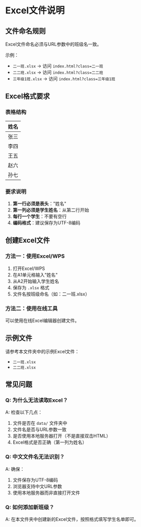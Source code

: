 # Excel文件说明

## 文件命名规则

Excel文件命名必须与URL参数中的班级名一致。

示例：
- `二一班.xlsx` → 访问 `index.html?class=二一班`
- `二二班.xlsx` → 访问 `index.html?class=二二班`
- `三年级1班.xlsx` → 访问 `index.html?class=三年级1班`

## Excel格式要求

### 表格结构

| 姓名   |
|--------|
| 张三   |
| 李四   |
| 王五   |
| 赵六   |
| 孙七   |

### 要求说明

1. **第一行必须是表头**："姓名"
2. **第一列必须是学生姓名**：从第二行开始
3. **每行一个学生**：不要有空行
4. **编码格式**：建议保存为UTF-8编码

## 创建Excel文件

### 方法一：使用Excel/WPS

1. 打开Excel/WPS
2. 在A1单元格输入"姓名"
3. 从A2开始输入学生姓名
4. 保存为 `.xlsx` 格式
5. 文件名按班级命名（如：二一班.xlsx）

### 方法二：使用在线工具

可以使用在线Excel编辑器创建文件。

## 示例文件

请参考本文件夹中的示例Excel文件：
- `二一班.xlsx`
- `二二班.xlsx`

## 常见问题

### Q: 为什么无法读取Excel？
A: 检查以下几点：
1. 文件是否在 `data/` 文件夹中
2. 文件名是否与URL参数一致
3. 是否使用本地服务器打开（不是直接双击HTML）
4. Excel格式是否正确（第一列为姓名）

### Q: 中文文件名无法识别？
A: 确保：
1. 文件保存为UTF-8编码
2. 浏览器支持中文URL参数
3. 使用本地服务器而非直接打开文件

### Q: 如何添加新班级？
A: 在本文件夹中创建新的Excel文件，按照格式填写学生名单即可。
